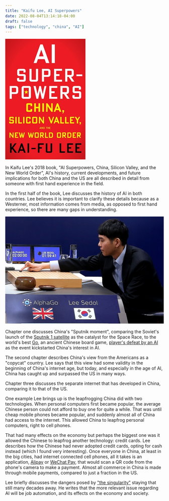 ```yaml
---
title: "Kaifu Lee, AI Superpowers"
date: 2022-08-04T13:14:18-04:00
draft: false
tags: ["technology", "china", "AI"]
---
```


![AI Superpowers Cover](/book/ai-superpowers/cover.jpg)

In Kaifu Lee's 2018 book, "AI Superpowers, China, Silicon Valley, and the New World Order", AI's history, current developments, and future implications for both China and the US are all described in detail from someone with first hand experience in the field.

In the first half of the book, Lee discusses the history of AI in both countries. Lee believes it is important to clarify these details because as a Westerner, most information comes from media, as opposed to first hand experience, so there are many gaps in understanding.

![AlphaGo vs Lee Sedol](/book/ai-superpowers/alphago.jpg)

Chapter one discusses China's "Sputnik moment", comparing the Soviet's launch of the [Sputnik 1 satellite](https://en.wikipedia.org/wiki/Sputnik_1) as the catalyst for the Space Race, to the world's best [Go](https://en.wikipedia.org/wiki/Go_(game)), an ancient Chinese board game, [player's defeat by an AI](https://en.wikipedia.org/wiki/AlphaGo_versus_Lee_Sedol) as the event kickstarted China's interest in AI.

The second chapter describes China's view from the Americans as a "copycat" country. Lee says that this view had some validity in the beginning of China's internet age, but today, and especially in the age of AI, China has caught up and surpassed the US in many ways.

Chapter three discusses the separate internet that has developed in China, comparing it to that of the US.

One example Lee brings up is the leapfrogging China did with two technologies. When personal computers first became popular, the average Chinese person could not afford to buy one for quite a while. That was until cheap mobile phones became popular, and suddenly almost all of China had access to the internet. This allowed China to leapfrog personal computers, right to cell phones.

That had many effects on the economy but perhaps the biggest one was it allowed the Chinese to leapfrog another technology: credit cards. Lee describes how the Chinese had never adopted credit cards, opting for cash instead (which I found very interesting). Once everyone in China, at least in the big cities, had internet connected cell phones, all it takes is an application, [Alipay](https://en.wikipedia.org/wiki/Alipay) or [WeChat Pay](https://en.wikipedia.org/wiki/WeChat_Pay), that would scan a QR code from the phone's camera to make a payment. Almost all commerce in China is made through mobile payments, compared to just a fraction in the US.

Lee briefly discusses the dangers posed by ["the singularity"](https://en.wikipedia.org/wiki/Technological_singularity) staying that still many decades away. He writes that the more relevant issue regarding AI will be job automation, and its effects on the economy and society.





